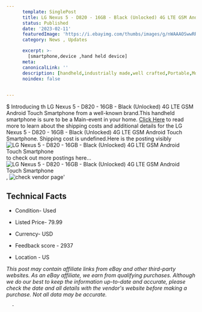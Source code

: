 ```yaml
---
      template: SinglePost
      title: LG Nexus 5 - D820 - 16GB - Black (Unlocked) 4G LTE GSM Android Touch Smartphone
      status: Published
      date: '2023-02-11'
      featuredImage: 'https://i.ebayimg.com/thumbs/images/g/nWAAAOSwwRRjcnYw/s-l225.jpg'
      category: News , Updates

      excerpt: >-
        [smartphone,device ,hand held device]
      meta:
      canonicalLink: ''
      description: [handheld,industrially made,well crafted,Portable,Mobile,Compact,Convenient,Lightweight,Maneuverable,Man-portable,Miniature,Carriable,Hand-held,Light,Holdable,Transportable,Mobile device,Pocket-sized,On-the-go,Wireless,Cordless,Compact size,Convenient size, smartphone,device ,hand held device]
      noindex: false
      

---
```

$
      Introducing th LG Nexus 5 - D820 - 16GB - Black (Unlocked) 4G LTE GSM Android Touch Smartphone from a well-known brand.This handheld smartphone is sure to be a Main-event in your home. [Click Here](https://www.ebay.com/itm/403997427528?hash=item5e101f8748%3Ag%3AnWAAAOSwwRRjcnYw&amdata=enc%3AAQAHAAAA4FLJp9b1uO7IElyYyKqPWfc8fUJM0iXpICEHYE0Im5h8fNfRT6H3UuZ%2Bln9xeJOsSjR7B4tZ411Ryeh%2B7D01d%2BpJ62t01cFsSh16sMP95WQnmI%2BcNrYsa73KamEkuMbQ8AiFi259IYkpaKrv7vfncywtVTCKmq%2BMUVyj3m5RSccP5mJuGC2hZlS88SxDkTTrUq%2FwAZLN3sK%2Bx3jzAC0lVaQrBjkfJ%2BOftpsS6lXxTa9U%2Fohj%2FMYUe%2F%2BWPxAX%2Ft716pq3Lc%2BWxnfBHZORFcbUmZFZKL4drexNp%2F88UQRlnTIO&mkevt=1&mkcid=1&mkrid=711-53200-19255-0&campid=%253CePNCampaignId%253E&customid=%253CreferenceId%253E&toolid=10049) to read more to learn about the shipping costs and additional details for the LG Nexus 5 - D820 - 16GB - Black (Unlocked) 4G LTE GSM Android Touch Smartphone. Shipping cost is undefined.Here is the posting visibly ![LG Nexus 5 - D820 - 16GB - Black (Unlocked) 4G LTE GSM Android Touch Smartphone](https://i.ebayimg.com/thumbs/images/g/nWAAAOSwwRRjcnYw/s-l225.jpg) to check out more postings here... ![LG Nexus 5 - D820 - 16GB - Black (Unlocked) 4G LTE GSM Android Touch Smartphone](https://i.ebayimg.com/images/g/nWAAAOSwwRRjcnYw/s-l1200.jpg), ![check vendor page](https://origin-galleryplus.ebayimg.com/ws/web/403997427528_2_0_1/225x225.jpg,https://origin-galleryplus.ebayimg.com/ws/web/403997427528_3_0_1/225x225.jpg)'

      

 ## Technical Facts 



     
      

 - Condition- Used 


      

 - Listed Price- 79.99 


      

 - Currency- USD 


      

 - Feedback score - 2937 


      

 - Location - US 


      
      

 *_This post may contain affiliate links from eBay and other third-party websites. As an eBay affiliate, we earn from qualifying purchases. Although we do our best to keep the information up-to-date and accurate, please check the date and all details with the vendor's website before making a purchase. Not all data may be accurate._*




      -
